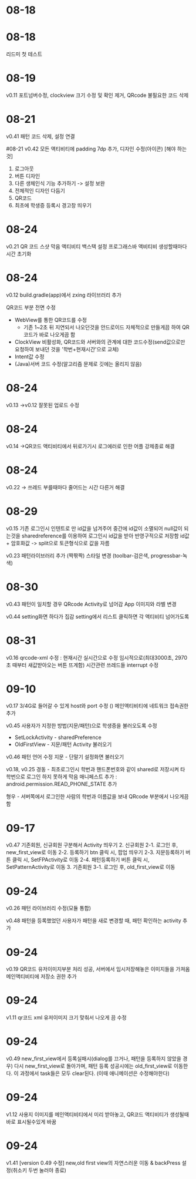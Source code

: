 # 08-18

# 08-18
리드미 첫 테스트

# 08-19 
v0.11 
포트넘버수정, clockview 크기 수정 및 확인 제거, 
QRcode 불필요한 코드 삭제

# 08-21
v0.41
패턴 코드 삭제, 설정 연결

#08-21
v0.42
모든 액티비티에 padding 7dp 추가,
디자인 수정(아이콘)
[해야 하는 것]
1. 로그아웃
2. 버튼 디자인
3. 다른 생체인식 기능 추가하기 -> 설정 보완
4. 전체적인 디자인 다듬기
5. QR코드
6. 최초에 학생증 등록시 경고창 띄우기

# 08-24
v0.21
QR 코드 스샷 막음
액티비티 백스택 설정
프로그래스바 액비티비 생성할때마다 시간 초기화

# 08-24
v0.12
build.gradle(app)에서 zxing 라이브러리 추가

QR코드 부분 전면 수정
- WebView를 통한 QR코드를 수정
  - 기존 1~2초 뒤 지연되서 나오던것을 안드로이드 자체적으로 만들게끔 하여 QR코드가 바로 나오게끔 함
- ClockView 비활성화, QR코드와 서버와의 관계에 대한 코드수정(send값으로만 요청하여 보내던 것을 '학번+현재시간'으로 교체)
- Intent값 수정
- (Java)서버 코드 수정(알고리즘 문제로 깃에는 올리지 않음)  

# 08-24
v0.13
->v0.12 잘못된 업로드 수정

# 08-24
v0.14
->QR코드 액티비티에서 뒤로가기시 로그에러로 인한 어플 강제종료 해결

# 08-24
v0.22
-> 쓰레드 부를때마다 줄어드는 시간 다른거 해결

# 08-29
v0.15
기존 로그인시 인텐트로 만 id값을 넘겨주어 중간에 id값이 소멸되어 null값이 되는것을
sharedreference를 이용하여 로그인시 id값을 받아 반영구적으로 저장함
id값 + 암호화값 -> split으로 토큰형식으로 값을 자름

v0.23
패턴라이브러리 추가 (짝짞짝)
스타일 변경 (toolbar-검은색, progressbar-녹색)

# 08-30
v0.43
패턴이 일치할 경우 QRcode Activity로 넘어감
App 이미지와 라벨 변경

v0.44
setting화면 하다가 집감
setting에서 리스트 클릭하면 각 액티비티 넘어가도록

# 08-31
v0.16
qrcode-xml 수정 : 현재시간 실시간으로 수정
임시적으로(최대3000초, 2970초 때부터 새값받아오는 버튼 뜨게함)
시간관련 쓰레드들 interrupt 수정

# 09-10
v0.17
3/4G로 들어갈 수 있게 host와 port 수정 ()
메인액티비티에 네트워크 접속권한 추가

v0.45
사용자가 지정한 방법(지문/패턴)으로 학생증을 불러오도록 수정
- SetLockActivity - sharedPreference
- OldFirstView - 지문/패턴 Activity 불러오기

v0.46
패턴 언어 수정
지문 - 단말기 설정화면 불러오기

v0.18, v0.25
경동 - 최초로그인시 학번과 핸드폰번호와 같이 shared로 저장시켜 타 학번으로 로그인 하지 못하게 막음
매니페스트 추가 : android.permission.READ_PHONE_STATE 추가

형우 - 서버쪽에서 로그인한 사람의 학번과 이름값을 보내 QRcode 부분에서 나오게끔 함

# 09-17
v0.47
기존회원, 신규회원 구분해서 Activity 띄우기
2. 신규회원
2-1. 로그인 후, new_first_view로 이동
2-2. 등록하기 btn 클릭 시, 팝업 띄우기
2-3. 지문등록하기 버튼 클릭 시, SetFPActivity로 이동
2-4. 패턴등록하기 버튼 클릭 시, SetPatternActivity로 이동
3. 기존회원
3-1. 로그인 후, old_first_view로 이동

# 09-24
v0.26
패턴 라이브러리 수정(모듈 통합)

v0.48
패턴을 등록했었던 사용자가 패턴을 새로 변경할 때, 패턴 확인하는 activity 추가

# 09-24
v0.19
QR코드 유저이미지부분 처리 성공, 서버에서 임시저장해놓은 이미지들을 가져옴
 메인액티비티에 저장소 권한 추가

# 09-24
v1.11
qr코드 xml 유저이미지 크기 맞춰서 나오게 끔 수정

# 09-24
v0.49
new_first_view에서 등록실패시(dialog를 끄거나, 패턴을 등록하지 않았을 경우) 다시 new_first_view로 돌아가며,
패턴 등록 성공시에는 old_first_view로 이동한다. 이 과정에서 task들은 모두 clear된다. (이때 애니메이션은 수정해야한다)

# 09-24
v1.12
사용지 이미지를 메인액티비티에서 미리 받아놓고, QR코드 액티비티가 생성될때 바로 표시될수있게 바꿈

# 09-24
v1.41
[version 0.49 수정]
new,old first view의 자연스러운 이동 & backPress 설정(취소키 두번 눌러야 종료)